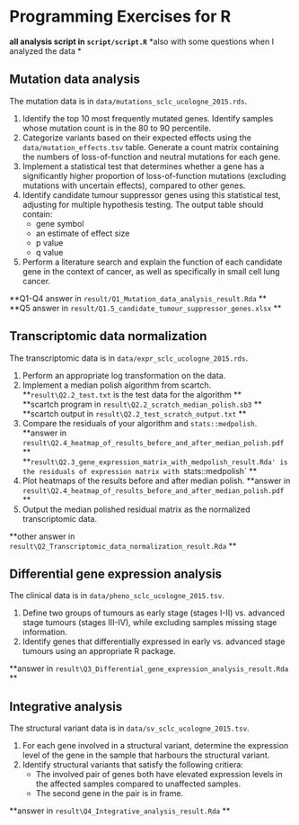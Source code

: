 # Programming Exercises for R

**all analysis script in `script/script.R`**
*also with some questions when I analyzed the data *

## Mutation data analysis

The mutation data is in `data/mutations_sclc_ucologne_2015.rds`.

1. Identify the top 10 most frequently mutated genes.
   Identify samples whose mutation count is in the 80 to 90 percentile.
2. Categorize variants based on their expected effects using the
   `data/mutation_effects.tsv` table.
   Generate a count matrix containing the numbers of loss-of-function
   and neutral mutations for each gene.
3. Implement a statistical test that determines whether a gene has a
   significantly higher proportion of loss-of-function mutations
   (excluding mutations with uncertain effects),
   compared to other genes.
4. Identify candidate tumour suppressor genes using this statistical test,
   adjusting for multiple hypothesis testing.
   The output table should contain:
     - gene symbol
     - an estimate of effect size
     - p value
     - q value
5. Perform a literature search and explain the function of each candidate
   gene in the context of cancer, as well as specifically in small cell 
   lung cancer.
   
**Q1-Q4 answer in `result/Q1_Mutation_data_analysis_result.Rda` **    
**Q5 answer in `result/Q1.5_candidate_tumour_suppressor_genes.xlsx` **

## Transcriptomic data normalization

The transcriptomic data is in `data/expr_sclc_ucologne_2015.rds`.

1. Perform an appropriate log transformation on the data.
2. Implement a median polish algorithm from scartch.  
    **`result\Q2.2_test.txt` is the test data for the algorithm **   
    **scartch program in `result\Q2.2_scratch_median_polish.sb3` **   
    **scartch output in `result\Q2.2_test_scratch_output.txt` **   
3. Compare the residuals of your algorithm and `stats::medpolish`.
    **answer in `result\Q2.4_heatmap_of_results_before_and_after_median_polish.pdf` **    
    **`result\Q2.3_gene_expression_matrix_with_medpolish_result.Rda' is the residuals of expression matrix with `stats::medpolish` **   
4. Plot heatmaps of the results before and after median polish.
    **answer in `result\Q2.4_heatmap_of_results_before_and_after_median_polish.pdf` **   
5. Output the median polished residual matrix as the normalized transcriptomic data.

**other answer in `result\Q2_Transcriptomic_data_normalization_result.Rda` **


## Differential gene expression analysis

The clinical data is in `data/pheno_sclc_ucologne_2015.tsv`.

1. Define two groups of tumours as early stage (stages I-II) vs. advanced stage
   tumours (stages III-IV), while excluding samples missing stage information.
2. Identify genes that differentially expressed in early vs. advanced stage
   tumours using an appropriate R package.
   
 **answer in `result\Q3_Differential_gene_expression_analysis_result.Rda` **

## Integrative analysis

The structural variant data is in `data/sv_sclc_ucologne_2015.tsv`.

1. For each gene involved in a structural variant, determine the expression 
   level of the gene in the sample that harbours the structural variant.
2. Identify structural variants that satisfy the following critiera:
      - The involved pair of genes both have elevated expression levels
        in the affected samples compared to unaffected samples.
      - The second gene in the pair is in frame.

**answer in `result\Q4_Integrative_analysis_result.Rda` **


